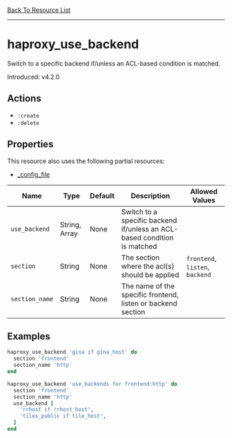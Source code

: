 [Back To Resource List](https://github.com/sous-chefs/haproxy#resources)

---

# haproxy_use_backend

Switch to a specific backend if/unless an ACL-based condition is matched.

Introduced: v4.2.0

## Actions

* `:create`
* `:delete`

## Properties

This resource also uses the following partial resources:

* [_config_file](https://github.com/sous-chefs/haproxy/tree/master/documentation/partial_config_file.md)

| Name           | Type          | Default                    | Description                                                              | Allowed Values                  |
| -------------- | ------------- | -------------------------- | ------------------------------------------------------------------------ | ------------------------------- |
| `use_backend`  | String, Array | None                       | Switch to a specific backend if/unless an ACL-based condition is matched |
| `section`      | String        | None                       | The section where the acl(s) should be applied                           | `frontend`, `listen`, `backend` |
| `section_name` | String        | None                       | The name of the specific frontend, listen or backend section             |

## Examples

```ruby
haproxy_use_backend 'gina if gina_host' do
  section 'frontend'
  section_name 'http'
end
```

```ruby
haproxy_use_backend 'use_backends for frontend:http' do
  section 'frontend'
  section_name 'http'
  use_backend [
    'rrhost if rrhost_host',
    'tiles_public if tile_host',
  ]
end
```
